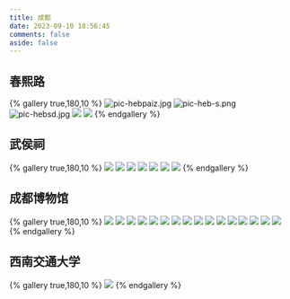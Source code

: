 ```yaml
---
title: 成都
date: 2023-09-10 18:56:45
comments: false
aside: false
---
```


## 春熙路
{% gallery true,180,10 %}
![pic-hebpaiz.jpg](https://bu.dusays.com/2023/09/11/64ff2407676b0.webp)
![pic-heb-s.png](https://bu.dusays.com/2023/09/11/64ff24b667304.webp)
![pic-hebsd.jpg](https://bu.dusays.com/2023/09/11/64ff254d61b82.webp)
![](https://bu.dusays.com/2023/09/11/64ff2565154d3.webp)
![](https://bu.dusays.com/2023/09/11/64ff2580d3189.webp)
{% endgallery %}

## 武侯祠
{% gallery true,180,10 %}
![](https://bu.dusays.com/2023/09/27/651422d9e2fd5.webp)
![](https://bu.dusays.com/2023/09/27/651422ef29e55.webp)
![](https://bu.dusays.com/2023/09/27/65142330dc44c.webp)
![](https://bu.dusays.com/2023/09/27/65142307b0021.webp)
![](https://bu.dusays.com/2023/09/27/6514231b79714.webp)
![](https://bu.dusays.com/2023/09/27/651423579d157.webp)
![](https://bu.dusays.com/2023/09/27/65142371b3eee.webp)
{% endgallery %}

## 成都博物馆
{% gallery true,180,10 %}
![](https://bu.dusays.com/2023/09/27/65141ae77bd56.webp)
![](https://bu.dusays.com/2023/09/27/65141b0c6d0b8.webp)
![](https://bu.dusays.com/2023/09/27/65141b27a17e9.webp)
![](https://bu.dusays.com/2023/09/27/65141b5ad7e5d.webp)
![](https://bu.dusays.com/2023/09/27/65141b8b136a0.webp)
![](https://bu.dusays.com/2023/09/27/65141ba60457a.webp)
![](https://bu.dusays.com/2023/09/27/65141bbce805f.webp)
![](https://bu.dusays.com/2023/09/27/65141bd699a44.webp)
![](https://bu.dusays.com/2023/09/27/65141bf4103b6.webp)
![](https://bu.dusays.com/2023/09/27/65141c06875df.webp)
![](https://bu.dusays.com/2023/09/27/65141c2e5371b.webp)
![](https://bu.dusays.com/2023/09/27/65141c49e68ef.webp)
![](https://bu.dusays.com/2023/09/27/65141c5cdc1e0.webp)
![](https://bu.dusays.com/2023/09/27/6514216956a61.webp)
![](https://bu.dusays.com/2023/09/27/6514217bf2f03.webp)
![](https://bu.dusays.com/2023/09/27/6514219c27a36.webp)
{% endgallery %}

## 西南交通大学
{% gallery true,180,10 %}
![](https://bu.dusays.com/2023/09/11/64ff2593dbf4a.webp)
{% endgallery %}